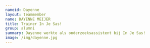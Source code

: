```yaml
---
nameid: Dayenne
layout: teammember
name: DAYENNE MEIJER 
title: Trainer In Je Sas!
group: alumni
summary: Dayenne werkte als onderzoeksassistent bij In Je Sas!
image: /img/dayenne.jpg
---
```




